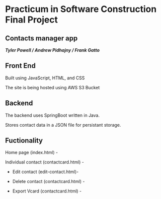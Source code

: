 # Practicum in Software Construction Final Project
## Contacts manager app
***Tyler Powell / Andrew Pidhajny / Frank Gatto***
## Front End
Built using JavaScript, HTML, and CSS 

The site is being hosted using AWS S3 Bucket

## Backend
The backend uses SpringBoot written in Java.


Stores contact data in a JSON file for persistant storage.

## Fuctionality
Home page (index.html) -


Individual contact (contactcard.html) - 

* Edit contact (edit-contact.html)-

* Delete contact (contactcard.html) - 

* Export Vcard (contactcard.html) - 


